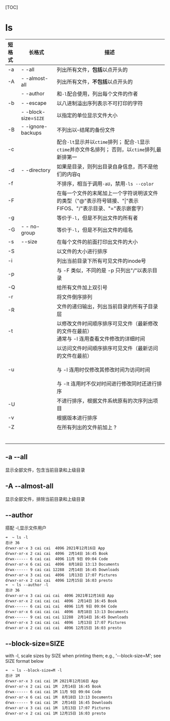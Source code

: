 [TOC]

# ls
| 短格式 | 长格式               | 描述                                                         |
| :----- | -------------------- | ------------------------------------------------------------ |
| -a     | - -all               | 列出所有文件，**包括**以点开头的                             |
| -A     | - -almost-all        | 列出所有文件，**不包括**以点开头的                           |
|        | - -author            | 和`-l`配合使用，列出每个文件的作者                           |
| -b     | - -escape            | 以八进制溢出序列表示不可打印的字符                           |
|        | - -block-size=`SIZE` | 以指定的单位显示文件大小                                     |
| -B     | - -ignore-backups    | 不列出以`~`结尾的备份文件                                    |
| -c     |                      | 配合`-lt`显示并以`ctime`排列； 配合`-l`显示`ctime`并亦文件名排列； 否则，以`ctime`排列,最新排第一 |
| -d     | - -directory         | 如果是目录，则列出目录自身信息，而不是他们的内容q            |
| -f     |                      | 不排序，相当于调用`-aU`，禁用`-ls --color`                   |
| -F     |                      | 在每一个文件的末尾加上一个字符说明该文件的类型（"@"表示符号链接、"\|"表示FIFOS、"/"表示目录、"="表示嵌套字） |
| -g     |                      | 等价于`-l`，但是不列出文件的所有者                           |
| -G     | - - no-group         | 等价于`-l`，但是不列出文件的组名                             |
| -s     | --size               | 在每个文件的前面打印出文件的大小                             |
| -S     |                      | 以文件的大小进行排序                                         |
| -i     |                      | 列出当前目录下所有可见文件的inode号                          |
| -p     |                      | 与 -F 类似，不同的是 -p 只列出"/"以表示目录                  |
| -Q     |                      | 给所有文件加上双引号                                         |
| -r     |                      | 将文件倒序排列                                               |
| -R     |                      | 文件的递归输出，列出当前目录的所有子目录层                   |
| -t     |                      | 以修改文件时间顺序排序可见文件（最新修改的文件在最前）<br/>通常与 -l 连用查看文件修改的详细时间 |
| -u     |                      | 以访问文件时间顺序排序可见文件（最新访问的文件在最前）<br/><br/>与 -l 连用时仅修改其修改时间为访问时间<br/><br/>与 -lt 连用时不仅对时间进行修改同时还进行排序 |
| -U     |                      | 不进行排序，根据文件系统原有的次序列出项目                   |
| -v     |                      | 根据版本进行排序                                             |
| -Z     |                      | 在所有列出的文件前加上 ?                                     |
|        |                      |                                                              |
|        |                      |                                                              |
|        |                      |                                                              |
|        |                      |                                                              |
|        |                      |                                                              |
|        |                      |                                                              |

## -a --all
显示全部文件，包含当前目录和上级目录

## -A --almost-all
显示全部文件，排除当前目录和上级目录

## --author 
搭配 -l,显示文件用户
```
➜  ~ ls -l
总计 36
drwxr-xr-x 3 cai cai  4096 2021年12月16日 App
drwxr-xr-x 2 cai cai  4096  2月14日 16:45 Book
drwx------ 6 cai cai  4096 11月 9日 09:04 Code
drwxr-xr-x 6 cai cai  4096  8月18日 13:13 Documents
drwx------ 9 cai cai 12288  2月14日 16:45 Downloads
drwxr-xr-x 3 cai cai  4096  1月13日 17:07 Pictures
drwxr-xr-x 2 cai cai  4096 12月15日 16:03 presto
➜  ~ ls --author -l
总计 36
drwxr-xr-x 3 cai cai cai  4096 2021年12月16日 App
drwxr-xr-x 2 cai cai cai  4096  2月14日 16:45 Book
drwx------ 6 cai cai cai  4096 11月 9日 09:04 Code
drwxr-xr-x 6 cai cai cai  4096  8月18日 13:13 Documents
drwx------ 9 cai cai cai 12288  2月14日 16:45 Downloads
drwxr-xr-x 3 cai cai cai  4096  1月13日 17:07 Pictures
drwxr-xr-x 2 cai cai cai  4096 12月15日 16:03 presto
```
## --block-size=SIZE
with -l, scale sizes by SIZE when printing them; e.g., '--block-size=M'; see SIZE format below
```
➜  ~ ls --block-size=M -l
总计 1M
drwxr-xr-x 3 cai cai 1M 2021年12月16日 App
drwxr-xr-x 2 cai cai 1M  2月14日 16:45 Book
drwx------ 6 cai cai 1M 11月 9日 09:04 Code
drwxr-xr-x 6 cai cai 1M  8月18日 13:13 Documents
drwx------ 9 cai cai 1M  2月14日 16:45 Downloads
drwxr-xr-x 3 cai cai 1M  1月13日 17:07 Pictures
drwxr-xr-x 2 cai cai 1M 12月15日 16:03 presto
```





